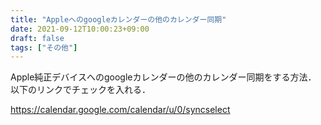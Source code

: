 ```yaml
---
title: "Appleへのgoogleカレンダーの他のカレンダー同期"
date: 2021-09-12T10:00:23+09:00
draft: false
tags: ["その他"] 
---
```

<!--more-->

Apple純正デバイスへのgoogleカレンダーの他のカレンダー同期をする方法．
以下のリンクでチェックを入れる．

https://calendar.google.com/calendar/u/0/syncselect